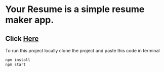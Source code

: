 # Your Resume is a simple resume maker app.
## Click [Here](https://yourxresume.netlify.app/)

To run this project locally clone the project and paste this code in terminal

```bash
npm install
npm start
```

